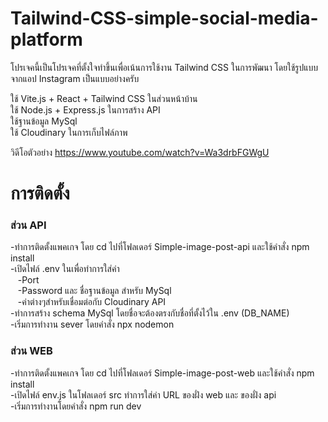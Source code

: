 # Tailwind-CSS-simple-social-media-platform

โปรเจคนี้เป็นโปรเจคที่ตั้งใจทำขึ้นเพื่อเน้นการใช้งาน Tailwind CSS ในการพัฒนา โดยใช้รูปแบบจากแอป Instagram เป็นแบบอย่างครับ

ใช้ Vite.js + React + Tailwind CSS ในส่วนหน้าบ้าน </br>
ใช้ Node.js + Express.js ในการสร้าง API </br>
ใช้ฐานข้อมูล MySql </br>
ใช้ Cloudinary ในการเก็บไฟล์ภาพ </br>

วิดีโอตัวอย่าง https://www.youtube.com/watch?v=Wa3drbFGWgU </br>

# การติดตั้ง
### ส่วน API 
-ทำการติดตั้งแพคเกจ โดย cd ไปที่โฟลเดอร์ Simple-image-post-api และใช้คำสั่ง npm install </br>
-เปิดไฟล์ .env ในเพื่อทำการใส่ค่า </br>
  &nbsp;&nbsp;&nbsp;-Port </br> 
  &nbsp;&nbsp;&nbsp;-Password และ ชื่อฐานข้อมูล สำหรับ MySql </br>
  &nbsp;&nbsp;&nbsp;-ค่าต่างๆสำหรับเชื่อมต่อกับ Cloudinary API </br>
-ทำการสร้าง schema MySql โดยชื่อจะต้องตรงกับชื่อที่ตั้งไว้ใน .env (DB_NAME) </br>
-เริ่มการทำงาน sever โดยคำสั่ง npx nodemon </br>

### ส่วน WEB 
-ทำการติดตั้งแพคเกจ โดย cd ไปที่โฟลเดอร์ Simple-image-post-web และใช้คำสั่ง npm install </br>
-เปิดไฟล์ env.js ในโฟลเดอร์ src ทำการใส่ค่า URL ของฝั่ง web และ ของฝั่ง api </br>
-เริ่มการทำงานโดยคำสั่ง npm run dev </br>

